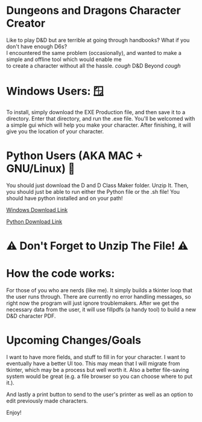 # Dungeons and Dragons Character Creator

Like to play D&D but are terrible at going through handbooks? What if you don't have enough D6s? <br>
I encountered the same problem (occasionally), and wanted to make a simple and offline tool which would enable me<br>
to create a character without all the hassle. *cough* <a href="https://www.dndbeyond.com/" style="text-decoration:none;">D&D Beyond</a> *cough*

# Windows Users: 🪟 
To install, simply download the EXE Production file, and then save it to a directory. Enter that directory, and run the .exe file. You'll be welcomed with a simple gui which will help you make your character. After finishing, it will give you the location of your character.

# Python Users (AKA MAC + GNU/Linux) 🐍
You should just download the D and D Class Maker folder. Unzip It. Then, you should just be able to run either the Python file or the .sh file! You should have python installed and on your path!

<a href="https://downgit.github.io/#/home?url=https://github.com/Zackmartin238/DungeonsAndDragons-Character-Creator-and-PDF-Generator/tree/main/EXE%20Production"> Windows Download Link</a>

<a href="https://downgit.github.io/#/home?url=https://github.com/Zackmartin238/DungeonsAndDragons-Character-Creator-and-PDF-Generator/tree/main/D%20and%20D%20Class%20maker"> Python Download Link </a>

# ⚠️ Don't Forget to Unzip The File! ⚠️


# How the code works:

For those of you who are nerds (like me). It simply builds a tkinter loop that the user runs through. There are currently no error handling messages, so right now the program will just ignore troublemakers. After we get the necessary data from the user, it will use fillpdfs (a handy tool) to build a new D&D character PDF. 

# Upcoming Changes/Goals

I want to have more fields, and stuff to fill in for your character. I want to eventually have a better UI too. This may mean that I will migrate from tkinter, which may be a process but well worth it. Also a better file-saving system would be great (e.g. a file browser so you can choose where to put it.). 

And lastly a print button to send to the user's printer as well as an option to edit previously made characters.

Enjoy!

